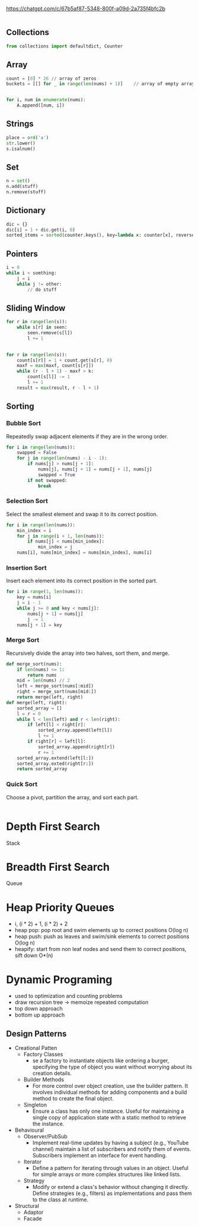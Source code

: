 https://chatgpt.com/c/67b5af87-5348-800f-a09d-2a735f4bfc2b

```python

```

## Collections

```python
from collections import defaultdict, Counter
```
## Array

```python
count = [0] * 26 // array of zeros
buckets = [[] for _ in range(len(nums) + 1)]    // array of empty arrays


for i, num in enumerate(nums):
    A.append([num, i])
```
## Strings

```python
place = ord('a')
str.lower()
s.isalnum()
```

## Set

```python
n = set()
n.add(stuff)
n.remove(stuff)
```
## Dictionary

```python
dic = {}
dic[i] = 1 + dic.get(i, 0)
sorted_items = sorted(counter.keys(), key=lambda x: counter[x], reverse=True)       // sorting dictionary according to values

```

## Pointers

```python
i = 0
while i < somthing:
    j = i 
    while j != other:
        // do stuff
```

## Sliding Window

```python
for r in range(len(s)):
    while s[r] in seen:
        seen.remove(s[l])
        l += 1
    

for r in range(len(s)):
    count[s[r]] = 1 + count.get(s[r], 0)
    maxf = max(maxf, count[s[r]])
    while (r - l + 1) - maxf > k:
        count[s[l]] -= 1
        l += 1
    result = max(result, r - l + 1)
```


## Sorting

### Bubble Sort 

Repeatedly swap adjacent elements if they are in the wrong order.

```python 
for i in range(len(nums)):
    swapped = False
    for j in range(len(nums) - i - 1):
        if nums[j] > nums[j + 1]:
            nums[j], nums[j + 1] = nums[j + 1], nums[j]
            swapped = True
        if not swapped:
            break
```

### Selection Sort 

Select the smallest element and swap it to its correct position.

```python 
for i in range(len(nums)):
    min_index = i 
    for j in range(i + 1, len(nums)):
        if nums[j] < nums[min_index]:
            min_index = j
    nums[i], nums[min_index] = nums[min_index], nums[i]
```

### Insertion Sort 

Insert each element into its correct position in the sorted part.

```python
for i in range(1, len(nums)):
    key = nums[i]
    j = i - 1
    while j >= 0 and key < nums[j]:
        nums[j + 1] = nums[j]
        j -= 1
    nums[j + 1] = key
```

### Merge Sort 

Recursively divide the array into two halves, sort them, and merge.

```python 
def merge_sort(nums):
    if len(nums) <= 1:
        return nums
    mid = len(nums) // 2
    left = merge_sort(nums[:mid])
    right = merge_sort(nums[mid:])
    return merge(left, right)
def merge(left, right):
    sorted_array = []
    l = r = 0
    while l < len(left) and r < len(right):
        if left[l] < right[r]:
            sorted_array.append(left[l])
            l += 1
        if right[r] < left[l]:
            sorted_array.append(right[r])
            r += 1
    sorted_array.extend(left[l:])
    sorted_array.exted(right[r:])
    return sorted_array
```

### Quick Sort 

Choose a pivot, partition the array, and sort each part.

```python 


```

# Depth First Search

Stack

# Breadth First Search

Queue


# Heap Priority Queues 

- i, (i * 2) + 1, (i * 2) + 2
- heap pop: pop root and swim elements up to correct positions O(log n)
- heap push: push as leaves and swim/sink elements to correct positions O(log n)
- heapify: start from non leaf nodes and send them to correct positions, sift down O*(n)

# Dynamic Programing

- used to optimization and counting problems
- draw recursion tree -> memoize repeated computation
- top down approach
- bottom up approach


## Design Patterns

- Creational Patten
  - Factory Classes
    - se a factory to instantiate objects like ordering a burger, specifying the type of object you want without worrying about its creation details.
  - Builder Methods
    - For more control over object creation, use the builder pattern. It involves individual methods for adding components and a build method to create the final object.
  - Singleton
    - Ensure a class has only one instance. Useful for maintaining a single copy of application state with a static method to retrieve the instance.
- Behavioural
  - Observer/PubSub
    - Implement real-time updates by having a subject (e.g., YouTube channel) maintain a list of subscribers and notify them of events. Subscribers implement an interface for event handling.
  - Iterator
    - Define a pattern for iterating through values in an object. Useful for simple arrays or more complex structures like linked lists.
  - Strategy
    - Modify or extend a class's behavior without changing it directly. Define strategies (e.g., filters) as implementations and pass them to the class at runtime.
- Structural
  - Adaptor
  - Facade